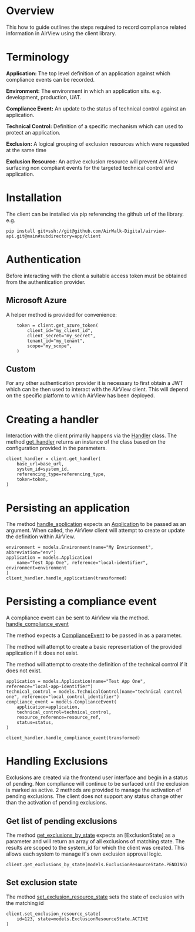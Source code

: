 # Overview
This how to guide outlines the steps required to record compliance related information in AirView using the client library.

# Terminology
**Application:** The top level definition of an application against which compliance events can be recorded.

**Environment:** The environment in which an application sits. e.g. development, production, UAT.

**Compliance Event:** An update to the status of technical control against an application.

**Technical Control:** Definition of a specific mechanism which can used to protect an application.

**Exclusion:** A logical grouping of exclusion resources which were requested at the same time

**Exclusion Resource:** An active exclusion resource will prevent AirView surfacing non compliant events for the targeted technical control and application.


# Installation
The client can be installed via pip referencing the github url of the library. e.g.

```
pip install git+ssh://git@github.com/AirWalk-Digital/airview-api.git@main#subdirectory=app/client
```

# Authentication
Before interacting with the client a suitable access token must be obtained from the authentication provider.
## Microsoft Azure
A helper method is provided for convenience:

```
    token = client.get_azure_token(
        client_id="my_client_id",
        client_secret="my_secret",
        tenant_id="my_tenant",
        scope="my_scope",
    )
```
## Custom
For any other authentication provider it is necessary to first obtain a JWT which can be then used to interact with the AirView client. This will depend on the specific platform to which AirView has been deployed.

# Creating a handler
Interaction with the client primarily happens via the [Handler](./airviewclient.md#class-clientairviewclientclienthandlerbackend) class. The method [get_handler](./airviewclient.md#clientairviewclientclientget_handlerbase_url-system_id-referencing_type-token) returns an instance of the class based on the configuration provided in the parameters.

```
client_handler = client.get_handler(
	base_url=base_url,
	system_id=system_id,
	referencing_type=referencing_type,
	token=token,
)

```

# Persisting an application
The method [handle_application](./airviewclient.md#clientairviewclientclientget_handlerbase_url-system_id-referencing_type-token) expects an [Application](./airviewclient.md#class-clientairviewclientmodelsapplicationname-reference-environmentnone-type1-idnone-parent_idnone) to be passed as an argument. When called, the AirView client will attempt to create or update the definition within AirView.

```
environment = models.Environment(name="My Envirionment", abbreviation="env")
application = models.Application(
    name="Test App One", reference="local-identifier", environment=environment
)
client_handler.handle_application(transformed)

```

# Persisting a compliance event
A compliance event can be sent to AirView via the method. [handle_compliance_event](./airviewclient.md#handle_compliance_eventcompliance_event)

The method expects a [ComplianceEvent](./airviewclient.md#class-clientairviewclientmodelscomplianceeventresource_reference-application-technical_control-status) to be passed in as a parameter.

The method will attempt to create a basic representation of the provided application if it does not exist.

The method will attempt to create the definition of the technical control if it does not exist.

```
application = models.Application(name="Test App One", reference="local-app-identifier")
technical_control = models.TechnicalControl(name="technical control one", reference="local_control_identifier")
compliance_event = models.ComplianceEvent(
	application=application,
	technical_control=technical_control,
	resource_reference=resource_ref,
	status=status,
)

client_handler.handle_compliance_event(transformed)

```
# Handling Exclusions
Exclusions are created via the frontend user interface and begin in a status of pending. Non compliance will continue to be surfaced until the exclusion is marked as active. 2 methods are provided to manage the activation of pending exclusions. The client does not support any status change other than the activation of pending exclusions.

## Get list of pending exclusions
The method [get_exclusions_by_state](./create-guide./airviewclient.md#get_exclusions_by_statestate)
expects an [ExclusionState] as a parameter and will return an array of all exclusions of matching state. The results are scoped to the system_id for which the client was created. This allows each system to manage it's own exclusion approval logic.

```
client.get_exclusions_by_state(models.ExclusionResourceState.PENDING)
```

## Set exclusion state

The method [set_exclusion_resource_state](./airviewclient.md#set_exclusion_resource_stateid-state) sets the state of exclusion with the matching id


```
client.set_exclusion_resource_state(
	id=123, state=models.ExclusionResourceState.ACTIVE
)

```
